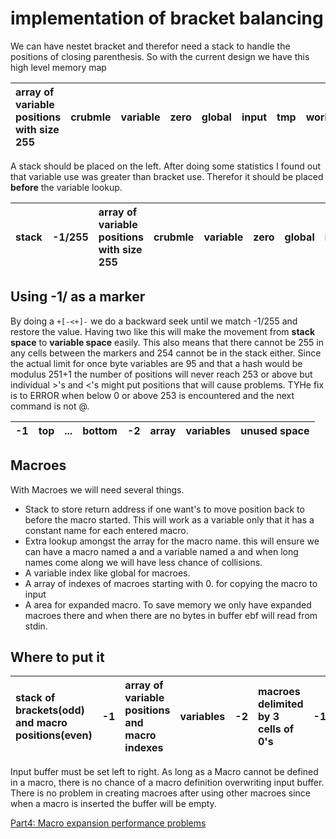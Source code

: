 # implementation of bracket balancing #

We can have nestet bracket and therefor need a stack to handle the positions of closing parenthesis.  So with the current design we have this high level memory map

| array of variable positions with size 255 | crubmle | variable | zero|global|input|tmp|working|adding|position|
|:------------------------------------------|:--------|:---------|:----|:-----|:----|:--|:------|:-----|:-------|

A stack should be placed on the left. After doing some statistics I found out that variable use was greater than bracket use. Therefor it should be placed **before** the variable lookup.

| stack |-1/255| array of variable positions with size 255 | crubmle | variable | zero|global|input|tmp|working|adding|position|
|:------|:-----|:------------------------------------------|:--------|:---------|:----|:-----|:----|:--|:------|:-----|:-------|

## Using -1/ as a marker ##
By doing a ` +[-<+]- ` we do a backward seek until we match -1/255 and restore the value. Having two like this will make the movement from **stack space** to **variable space** easily. This also means that there cannot be 255 in any cells between the markers and 254 cannot be in the stack either. Since the actual limit for once byte variables are 95 and that a hash would be modulus 251+1 the number of positions will never reach 253 or above but individual >'s and <'s might put positions that will cause problems. TYHe fix is to ERROR when below 0 or above 253 is encountered and the next command is not @.

|-1|top|...|bottom|-2| array | variables | unused space |
|:-|:--|:--|:-----|:-|:------|:----------|:-------------|

## Macroes ##
With Macroes we will need several things.

  * Stack to store return address if one want's to move position back to before the macro started. This will work as a variable only that it has a constant name for each entered macro.
  * Extra lookup amongst the array for the macro name. this will ensure we can have a macro named a and a variable named a and when long names come along we will have less chance of collisions.
  * A variable index like global for macroes.
  * A array of indexes of  macroes starting with 0. for copying the macro to input
  * A area for expanded macro. To save memory we only have expanded macroes there and when there are no bytes in buffer ebf will read from stdin.

## Where to put it ##

| stack of brackets(odd) and macro positions(even)|-1| array of variable positions and macro indexes| variables |-2| macroes delimited by 3 cells of 0's |-1|input buffer|
|:------------------------------------------------|:-|:---------------------------------------------|:----------|:-|:------------------------------------|:-|:-----------|

Input buffer must be set left to right. As long as a Macro cannot be defined in a macro, there is no chance of a macro definition overwriting input buffer. There is no problem in creating macroes after using other macroes since when a macro is inserted the buffer will be empty.

[Part4: Macro expansion performance problems](Part4MacroPerformance.md)